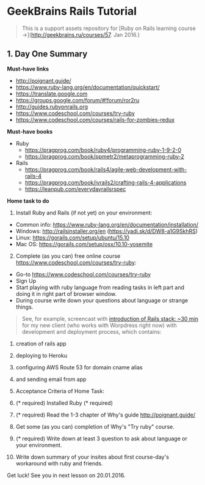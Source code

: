 # GeekBrains Rails Tutorial

> This is a support assets repository for  [Ruby on Rails learning course &rarr;](http://geekbrains.ru/courses/57. Jan 2016.)

## 1. Day One Summary

**Must-have links**

- http://poignant.guide/
- https://www.ruby-lang.org/en/documentation/quickstart/
- https://translate.google.com
- https://groups.google.com/forum/#!forum/ror2ru
- http://guides.rubyonrails.org
- https://www.codeschool.com/courses/try-ruby
- https://www.codeschool.com/courses/rails-for-zombies-redux

**Must-have books**

- Ruby
    - https://pragprog.com/book/ruby4/programming-ruby-1-9-2-0
    - https://pragprog.com/book/ppmetr2/metaprogramming-ruby-2
- Rails
    - https://pragprog.com/book/rails4/agile-web-development-with-rails-4
    - https://pragprog.com/book/jvrails2/crafting-rails-4-applications
    - https://leanpub.com/everydayrailsrspec

**Home task to do**

1. Install Ruby and Rails (if not yet) on your environment:
  - Common info:  https://www.ruby-lang.org/en/documentation/installation/
  - Windows: http://railsinstaller.org/en (https://yadi.sk/d/DW8-a1G9SkhRS)
  - Linux: https://gorails.com/setup/ubuntu/15.10
  - Mac OS: https://gorails.com/setup/osx/10.10-yosemite

2. Complete (as you can) free online course https://www.codeschool.com/courses/try-ruby:
  - Go-to https://www.codeschool.com/courses/try-ruby
  - Sign Up
  - Start playing with ruby language from reading tasks in left part and doing it in right part of browser window.
  - During course write down your questions about language or strange things.

> See, for example, screencast with [introduction of Rails stack: ~30 min](https://www.youtube.com/watch?v=5sCcXrKr1gQ) for my new client (who works with Worpdress right now) with development and deployment process, which contains:
  1. creation of rails app
  2. deploying to Heroku
  2. configuring AWS Route 53 for domain cname alias
  4. and sending email from app

3. Acceptance Criteria of Home Task:

  1. (* required) Installed Ruby (* required)
  2. (* required) Read the 1-3 chapter of Why's guide http://poignant.guide/
  3. Get some (as you can) completion of Why's "Try ruby" course.
  3. (* required) Write down at least 3 question to ask about language or your environment.
  5. Write down summary of your insites about first course-day's workaround with ruby and friends.

Get luck! See you in next lesson on 20.01.2016.
